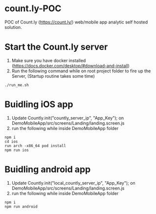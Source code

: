 # count.ly-POC

POC of Count.ly (https://count.ly/) web/mobile app analytic self hosted solution.

# Start the Count.ly server

1. Make sure you have docker installed (https://docs.docker.com/desktop/#download-and-install)
2. Run the following command while on root project folder to fire up the Server, (Startup routine takes some time)
```
./run_me.sh
```

# Buidling iOS app
1. Update Countly.init("countly_server_ip", "App_Key"); on DemoMobileApp/src/screens/Landing/landing.screen.js
2. run the following while inside DemoMobileApp folder
```
npm i
cd ios
run arch -x86_64 pod install
npm run ios
```

# Buidling android app
1. Update Countly.init("local_countly_server_ip", "App_Key"); on DemoMobileApp/src/screens/Landing/landing.screen.js
2. run the following while inside DemoMobileApp folder
```
npm i
npm run android
```
